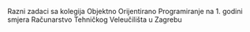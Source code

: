 Razni zadaci sa kolegija Objektno Orijentirano Programiranje na 1. godini smjera Računarstvo Tehničkog Veleučilišta u Zagrebu

